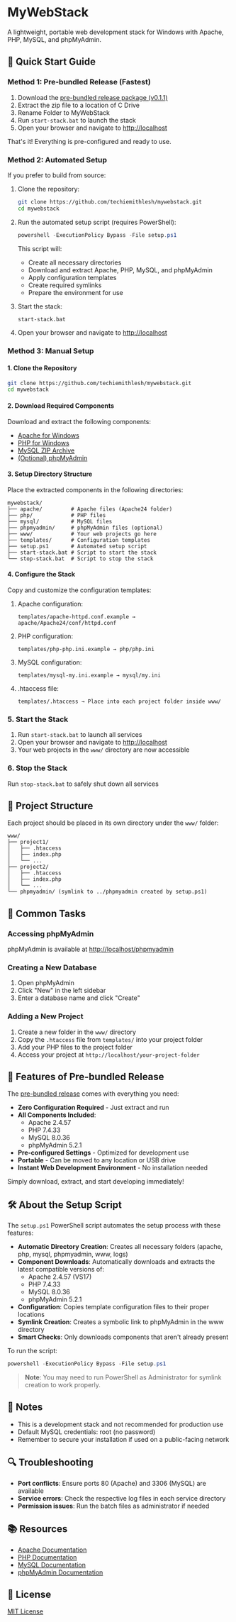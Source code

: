 # MyWebStack

A lightweight, portable web development stack for Windows with Apache, PHP, MySQL, and phpMyAdmin.

## 🚀 Quick Start Guide

### Method 1: Pre-bundled Release (Fastest)

1. Download the [pre-bundled release package (v0.1.1)](https://github.com/techiemithlesh/mywebstack/releases/tag/v0.1.1)
2. Extract the zip file to a location of C Drive
3. Rename Folder to MyWebStack
4. Run `start-stack.bat` to launch the stack
5. Open your browser and navigate to [http://localhost](http://localhost)

That's it! Everything is pre-configured and ready to use.

### Method 2: Automated Setup

If you prefer to build from source:

1. Clone the repository:
   ```bash
   git clone https://github.com/techiemithlesh/mywebstack.git
   cd mywebstack
   ```

2. Run the automated setup script (requires PowerShell):
   ```powershell
   powershell -ExecutionPolicy Bypass -File setup.ps1
   ```
   
   This script will:
   - Create all necessary directories
   - Download and extract Apache, PHP, MySQL, and phpMyAdmin
   - Apply configuration templates
   - Create required symlinks
   - Prepare the environment for use

3. Start the stack:
   ```bash
   start-stack.bat
   ```

4. Open your browser and navigate to [http://localhost](http://localhost)

### Method 3: Manual Setup

#### 1. Clone the Repository

```bash
git clone https://github.com/techiemithlesh/mywebstack.git
cd mywebstack
```

#### 2. Download Required Components

Download and extract the following components:

- [Apache for Windows](https://www.apachelounge.com/download/)
- [PHP for Windows](https://windows.php.net/download/)
- [MySQL ZIP Archive](https://dev.mysql.com/downloads/mysql/)
- [(Optional) phpMyAdmin](https://www.phpmyadmin.net/downloads/)

#### 3. Setup Directory Structure

Place the extracted components in the following directories:

```
mywebstack/
├── apache/         # Apache files (Apache24 folder)
├── php/            # PHP files
├── mysql/          # MySQL files
├── phpmyadmin/     # phpMyAdmin files (optional)
├── www/            # Your web projects go here
├── templates/      # Configuration templates
├── setup.ps1       # Automated setup script
├── start-stack.bat # Script to start the stack
└── stop-stack.bat  # Script to stop the stack
```

#### 4. Configure the Stack

Copy and customize the configuration templates:

1. Apache configuration:
   ```
   templates/apache-httpd.conf.example → apache/Apache24/conf/httpd.conf
   ```

2. PHP configuration:
   ```
   templates/php-php.ini.example → php/php.ini
   ```

3. MySQL configuration:
   ```
   templates/mysql-my.ini.example → mysql/my.ini
   ```

4. .htaccess file:
   ```
   templates/.htaccess → Place into each project folder inside www/
   ```

### 5. Start the Stack

1. Run `start-stack.bat` to launch all services
2. Open your browser and navigate to [http://localhost](http://localhost)
3. Your web projects in the `www/` directory are now accessible

### 6. Stop the Stack

Run `stop-stack.bat` to safely shut down all services

## 📂 Project Structure

Each project should be placed in its own directory under the `www/` folder:

```
www/
├── project1/
│   ├── .htaccess
│   ├── index.php
│   └── ...
├── project2/
│   ├── .htaccess
│   ├── index.php
│   └── ...
└── phpmyadmin/ (symlink to ../phpmyadmin created by setup.ps1)
```

## 🔧 Common Tasks

### Accessing phpMyAdmin

phpMyAdmin is available at [http://localhost/phpmyadmin](http://localhost/phpmyadmin)

### Creating a New Database

1. Open phpMyAdmin
2. Click "New" in the left sidebar
3. Enter a database name and click "Create"

### Adding a New Project

1. Create a new folder in the `www/` directory
2. Copy the `.htaccess` file from `templates/` into your project folder
3. Add your PHP files to the project folder
4. Access your project at `http://localhost/your-project-folder`

## 🧰 Features of Pre-bundled Release

The [pre-bundled release](https://github.com/techiemithlesh/mywebstack/releases/tag/v0.1.1) comes with everything you need:

- **Zero Configuration Required** - Just extract and run
- **All Components Included**:
  - Apache 2.4.57
  - PHP 7.4.33
  - MySQL 8.0.36
  - phpMyAdmin 5.2.1
- **Pre-configured Settings** - Optimized for development use
- **Portable** - Can be moved to any location or USB drive
- **Instant Web Development Environment** - No installation needed

Simply download, extract, and start developing immediately!

## 🛠️ About the Setup Script

The `setup.ps1` PowerShell script automates the setup process with these features:

- **Automatic Directory Creation**: Creates all necessary folders (apache, php, mysql, phpmyadmin, www, logs)
- **Component Downloads**: Automatically downloads and extracts the latest compatible versions of:
  - Apache 2.4.57 (VS17)
  - PHP 7.4.33
  - MySQL 8.0.36
  - phpMyAdmin 5.2.1
- **Configuration**: Copies template configuration files to their proper locations
- **Symlink Creation**: Creates a symbolic link to phpMyAdmin in the www directory
- **Smart Checks**: Only downloads components that aren't already present

To run the script:
```powershell
powershell -ExecutionPolicy Bypass -File setup.ps1
```

> **Note**: You may need to run PowerShell as Administrator for symlink creation to work properly.

## 📝 Notes

- This is a development stack and not recommended for production use
- Default MySQL credentials: root (no password)
- Remember to secure your installation if used on a public-facing network

## 🔍 Troubleshooting

- **Port conflicts**: Ensure ports 80 (Apache) and 3306 (MySQL) are available
- **Service errors**: Check the respective log files in each service directory
- **Permission issues**: Run the batch files as administrator if needed

## 📚 Resources

- [Apache Documentation](https://httpd.apache.org/docs/)
- [PHP Documentation](https://www.php.net/docs.php)
- [MySQL Documentation](https://dev.mysql.com/doc/)
- [phpMyAdmin Documentation](https://www.phpmyadmin.net/docs/)

## 📄 License

[MIT License](LICENSE)
